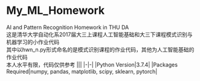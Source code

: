# My_ML_Homework
AI and Pattern Recognition Homework in THU DA</br>
这是清华大学自动化系2017届大三上课程人工智能基础和大三下课程模式识别与机器学习的小作业代码</br>
其中以hwn_n.py形式命名的是模式识别课程的作业代码，其他为人工智能基础的作业代码</br>
本人水平有限，代码仅供参考
|||
|-|-|
|Python Version|3.7.4|
|Packages Required|numpy, pandas, matplotlib, scipy, sklearn, pytorch|
